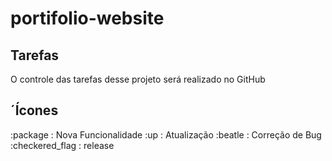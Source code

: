 # portifolio-website

## Tarefas

O controle das tarefas desse projeto será realizado no GitHub

## ´Ícones

:package : Nova Funcionalidade
:up : Atualização
:beatle : Correção de Bug
:checkered_flag : release
